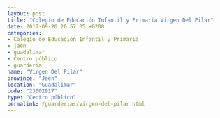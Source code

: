 ```yaml
---
layout: post
title: "Colegio de Educación Infantil y Primaria Virgen Del Pilar"
date: 2017-09-20 20:57:05 +0200
categories:
- Colegio de Educación Infantil y Primaria
- jaen
- guadalimar
- Centro público
- guarderia
name: "Virgen Del Pilar"
province: "Jaén"
location: "Guadalimar"
code: "23002917"
type: "Centro público"
permalink: /guarderias/virgen-del-pilar.html
---
```

